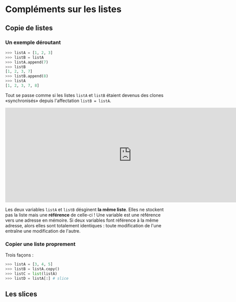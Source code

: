 # Compléments sur les listes

## Copie de listes

### Un exemple déroutant

```py
>>> listA = [1, 2, 3]
>>> listB = listA
>>> listA.append(7)
>>> listB
[1, 2, 3, 7]
>>> listB.append(8)
>>> listA
[1, 2, 3, 7, 8]
```

Tout se passe comme si les listes `listA` et `listB` étaient devenus des clones «synchronisés» depuis l'affectation `listB = listA`.

<iframe width="800" height="300" frameborder="0" src="https://pythontutor.com/iframe-embed.html#code=listA%20%3D%20%5B1,%202,%203%5D%0AlistB%20%3D%20listA%0AlistA.append%287%29%0AlistB.append%288%29%0A&codeDivHeight=400&codeDivWidth=350&cumulative=false&curInstr=0&heapPrimitives=nevernest&origin=opt-frontend.js&py=3&rawInputLstJSON=%5B%5D&textReferences=false"> </iframe>

Les deux variables `listA` et `listB` désginent **la même liste**. Elles ne stockent pas la liste mais une **référence** de celle-ci ! Une variable est une référence vers une adresse en mémoire. Si deux variables font référence à la même adresse, alors elles sont totalement identiques : toute modification de l'une entraîne une modification de l'autre.

### Copier une liste proprement

Trois façons :

```py
>>> listA = [3, 4, 5]
>>> listB = listA.copy() 
>>> listC = list(listA)
>>> listD = listA[:] # slice
```



## Les slices
